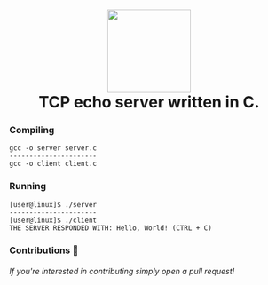 <!--
README
-->
<h1 align="center">
	<img src="https://img.icons8.com/ios-glyphs/344/server-shutdown.png" width="150px"><br>
    TCP echo server written in C.
</h1>

### Compiling
```
gcc -o server server.c
----------------------
gcc -o client client.c
```
### Running 
```
[user@linux]$ ./server
----------------------
[user@linux]$ ./client 
THE SERVER RESPONDED WITH: Hello, World! (CTRL + C)
```
### Contributions 🎉
###### If you're interested in contributing simply open a pull request!
